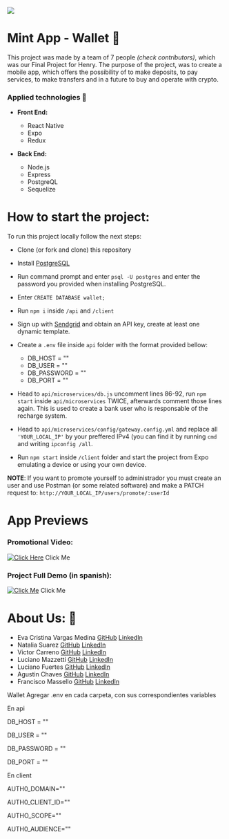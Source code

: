<p align='left'>
    <img src='https://static.wixstatic.com/media/85087f_0d84cbeaeb824fca8f7ff18d7c9eaafd~mv2.png/v1/fill/w_160,h_30,al_c,q_85,usm_0.66_1.00_0.01/Logo_completo_Color_1PNG.webp' </img>
</p>

# Mint App - Wallet :rocket:

This project was made by a team of 7 people *(check contributors)*, which was our Final Project for Henry. The purpose of the project, was to create a mobile app, which offers the possibility of to make deposits, to pay services, to make transfers and in a future to buy and operate with crypto.

### Applied technologies :hammer:

- **Front End:**
    + React Native
    + Expo
    + Redux
    

- **Back End:**
    + Node.js
    + Express 
    + PostgreQL
    + Sequelize

# How to start the project:

To run this project locally follow the next steps:

- Clone (or fork and clone) this repository
- Install [PostgreSQL](https://www.postgresql.org/) 
- Run command prompt and enter `psql -U postgres` and enter the password you provided when installing PostgreSQL.
- Enter `CREATE DATABASE wallet;` 
- Run ```npm i``` inside ```/api``` and ```/client```
- Sign up with [Sendgrid](https://sendgrid.com/) and obtain an API key, create at least one dynamic template.

- Create a `.env` file inside  `api` folder with the format provided bellow:
    + DB_HOST = ""
    + DB_USER  = "" 
    + DB_PASSWORD = ""
    + DB_PORT = ""

- Head to `api/microservices/db.js` uncomment lines 86-92, run `npm start` inside `api/microservices` TWICE, afterwards comment those lines again. This is used to create a bank user who is responsable of the recharge system.

- Head to `api/microservices/config/gateway.config.yml` and replace all `'YOUR_LOCAL_IP'` by your preffered IPv4 (you can find it by running `cmd` and writing `ipconfig /all`.

- Run `npm start` inside `/client` folder and start the project from Expo emulating a device or using your own device.

**NOTE**: If you want to promote yourself to administrador you must create an user and use Postman (or some related software) and make a PATCH request to: `http://YOUR_LOCAL_IP/users/promote/:userId`
# App Previews

### Promotional Video:
[![Click Here](https://img.youtube.com/vi/t1KtkQB5uQ8/0.jpg)](https://www.youtube.com/watch?v=t1KtkQB5uQ8) 
Click Me

### Project Full Demo (in spanish):

[![Click Me](https://img.youtube.com/vi/BcFIxGM8K_Y/0.jpg)](https://www.youtube.com/watch?v=BcFIxGM8K_Y)
Click Me

# About Us: :busts_in_silhouette:

- Eva Cristina Vargas Medina [GitHub](https://github.com/evacvargas) [LinkedIn](https://www.linkedin.com/in/evargasm/)
- Natalia Suarez [GitHub](https://github.com/Natalia977) [LinkedIn](https://www.linkedin.com/in/natalia-suarez-full-stack-developer/)
- Victor Carreno [GitHub](https://github.com/ViJo0803) [LinkedIn](https://www.linkedin.com/in/victor-carreno-fullstack/)
- Luciano Mazzetti [GitHub](https://github.com/luchomazze) [LinkedIn](https://www.linkedin.com/in/luchomazze/)
- Luciano Fuertes [GitHub](https://github.com/Luciano-Fuertes) [LinkedIn](https://www.linkedin.com/in/luciano-fuertes/)
- Agustin Chaves [GitHub](https://github.com/AguChaves92) [LinkedIn](https://www.linkedin.com/in/agustin-chaves-b5bb7216a/)
- Francisco Massello [GitHub](https://github.com/franmassello) [LinkedIn](https://www.linkedin.com/in/francisco-massello/)







Wallet
Agregar .env en cada carpeta, con sus correspondientes variables

En api

DB_HOST = ""

DB_USER  = ""

DB_PASSWORD = ""

DB_PORT = ""


En client

AUTH0_DOMAIN=""

AUTH0_CLIENT_ID=""

AUTHO_SCOPE=""

AUTH0_AUDIENCE=""
